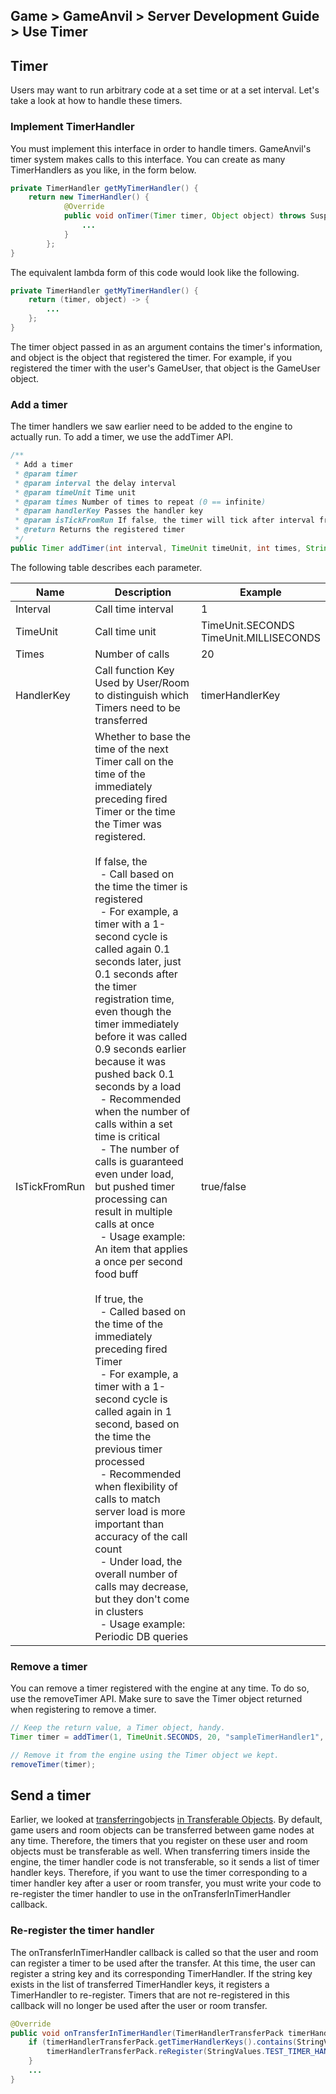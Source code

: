 ## Game > GameAnvil > Server Development Guide > Use Timer

## Timer

Users may want to run arbitrary code at a set time or at a set interval. Let's take a look at how to handle these timers.

### Implement TimerHandler

You must implement this interface in order to handle timers. GameAnvil's timer system makes calls to this interface. You can create as many TimerHandlers as you like, in the form below.

```java
private TimerHandler getMyTimerHandler() {
    return new TimerHandler() {
            @Override
            public void onTimer(Timer timer, Object object) throws SuspendExecution {
                ...
            }
        };
}
```

The equivalent lambda form of this code would look like the following.

```java
private TimerHandler getMyTimerHandler() {
    return (timer, object) -> {
        ...
    };
}
```

The timer object passed in as an argument contains the timer's information, and object is the object that registered the timer. For example, if you registered the timer with the user's GameUser, that object is the GameUser object.

### Add a timer

The timer handlers we saw earlier need to be added to the engine to actually run. To add a timer, we use the addTimer API.

```java
/**
 * Add a timer
 * @param timer
 * @param interval the delay interval
 * @param timeUnit Time unit
 * @param times Number of times to repeat (0 == infinite)
 * @param handlerKey Passes the handler key
 * @param isTickFromRun If false, the timer will tick after interval from the most recent run. if true, the timer will tick at interval from the time of registration.
 * @return Returns the registered timer
 */
public Timer addTimer(int interval, TimeUnit timeUnit, int times, String handlerKey, boolean isTickFromRun)
```

The following table describes each parameter.

| Name | Description                                                                                                                                                                                                                                                                                                                                                                                                                                                                                                                                                                                                                   | Example |
| --- |----------------------------------------------------------------------------------------------------------------------------------------------------------------------------------------------------------------------------------------------------------------------------------------------------------------------------------------------------------------------------------------------------------------------------------------------------------------------------------------------------------------------------------------------------------------------------------------------------------------------| --- |
| Interval | Call time interval                                                                                                                                                                                                                                                                                                                                                                                                                                                                                                                                                                                                             | 1 |
| TimeUnit | Call time unit                                                                                                                                                                                                                                                                                                                                                                                                                                                                                                                                                                                                             | TimeUnit.SECONDS<br>TimeUnit.MILLISECONDS |
| Times | Number of calls                                                                                                                                                                                                                                                                                                                                                                                                                                                                                                                                                                                                                | 20 |
| HandlerKey | Call function Key<br>Used by User/Room to distinguish which Timers need to be transferred                                                                                                                                                                                                                                                                                                                                                                                                                                                                                                                                                             | timerHandlerKey |
| IsTickFromRun | Whether to base the time of the next Timer call on the time of the immediately preceding fired Timer or the time the Timer was registered.<br><br>If false, the <br>  - Call based on the time the timer is registered<br>  - For example, a timer with a 1-second cycle is called again 0.1 seconds later, just 0.1 seconds after the timer registration time, even though the timer immediately before it was called 0.9 seconds earlier because it was pushed back 0.1 seconds by a load <br>  - Recommended when the number of calls within a set time is critical<br>  - The number of calls is guaranteed even under load, but pushed timer processing can result in multiple calls at once<br>  - Usage example: An item that applies a once per second food buff<br><br>If true, the<br>  - Called based on the time of the immediately preceding fired Timer<br>  - For example, a timer with a 1-second cycle is called again in 1 second, based on the time the previous timer processed<br>  - Recommended when flexibility of calls to match server load is more important than accuracy of the call count<br>  - Under load, the overall number of calls may decrease, but they don't come in clusters<br>  - Usage example: Periodic DB queries | true/false |

### Remove a timer

You can remove a timer registered with the engine at any time. To do so, use the removeTimer API. Make sure to save the Timer object returned when registering to remove a timer.

```java
// Keep the return value, a Timer object, handy.
Timer timer = addTimer(1, TimeUnit.SECONDS, 20, "sampleTimerHandler1", false);

// Remove it from the engine using the Timer object we kept.
removeTimer(timer);
```

## Send a timer

Earlier, we looked at [transferring](server-impl-08-object-transfer)objects [in Transferable Objects](server-impl-08-object-transfer). By default, game users and room objects can be transferred between game nodes at any time. Therefore, the timers that you register on these user and room objects must be transferable as well. When transferring timers inside the engine, the timer handler code is not transferable, so it sends a list of timer handler keys. Therefore, if you want to use the timer corresponding to a timer handler key after a user or room transfer, you must write your code to re-register the timer handler to use in the onTransferInTimerHandler callback.


### Re-register the timer handler

The onTransferInTimerHandler callback is called so that the user and room can register a timer to be used after the transfer. At this time, the user can register a string key and its corresponding TimerHandler. If the string key exists in the list of transferred TimerHandler keys, it registers a TimerHandler to re-register. Timers that are not re-registered in this callback will no longer be used after the user or room transfer.

```java
@Override
public void onTransferInTimerHandler(TimerHandlerTransferPack timerHandlerTransferPack) {
    if (timerHandlerTransferPack.getTimerHandlerKeys().contains(StringValues.TEST_TIMER_HANDLER)){
        timerHandlerTransferPack.reRegister(StringValues.TEST_TIMER_HANDLER, testTimerHandler());
    }
    ...
}
```
